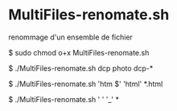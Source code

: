 # MultiFiles-renomate.sh 

renommage d'un ensemble de fichier

$ sudo chmod o+x MultiFiles-renomate.sh 

$ ./MultiFiles-renomate.sh dcp photo dcp-*

$ ./MultiFiles-renomate.sh 'htm $' 'html' *.html

$ ./MultiFiles-renomate.sh ' ' '_' *
